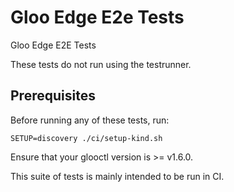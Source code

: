 # Gloo Edge E2e Tests
Gloo Edge E2E Tests

These tests do not run using the testrunner.

## Prerequisites
Before running any of these tests, run:
```
SETUP=discovery ./ci/setup-kind.sh
```

Ensure that your glooctl version is >= v1.6.0.

This suite of tests is mainly intended to be run in CI.